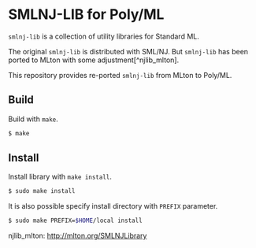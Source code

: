 # SMLNJ-LIB for Poly/ML

`smlnj-lib` is a collection of utility libraries for Standard ML.

The original `smlnj-lib` is distributed with SML/NJ.
But `smlnj-lib` has been ported to MLton with some adjustment[^njlib_mlton].

This repository provides re-ported `smlnj-lib` from MLton to Poly/ML.


## Build

Build with `make`.

```sh
$ make
```


## Install

Install library with `make install`.

```sh
$ sudo make install
```

It is also possible specify install directory with `PREFIX` parameter.

```sh
$ sudo make PREFIX=$HOME/local install
```



njlib_mlton: http://mlton.org/SMLNJLibrary

